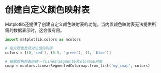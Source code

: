 # 创建自定义颜色映射表

Matplotlib还提供了创建自定义颜色映射表的功能。当内置颜色映射表无法提供所需的数据表示时，这会很有用。

```python
import matplotlib.colors as mcolors

# 定义颜色及其对应值的列表
colors = [(0,'red'), (0.5, 'green'), (1, 'blue')]

# 根据颜色列表创建一个LinearSegmentedColormap对象
cmap = mcolors.LinearSegmentedColormap.from_list('my_cmap', colors)
```
